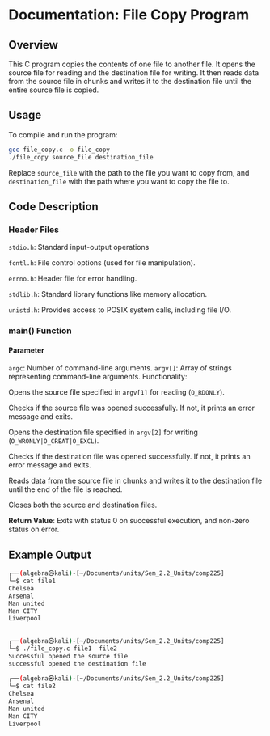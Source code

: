 # Documentation: File Copy Program

## Overview

This C program copies the contents of one file to another file. It opens the source file for reading and the destination file for writing. It then reads data from the source file in chunks and writes it to the destination file until the entire source file is copied.

## Usage

To compile and run the program:

```bash
gcc file_copy.c -o file_copy
./file_copy source_file destination_file
```

Replace `source_file` with the path to the file you want to copy from, and `destination_file` with the path where you want to copy the file to.

## Code Description

### Header Files

`stdio.h`: Standard input-output operations

`fcntl.h`: File control options (used for file manipulation).

`errno.h`: Header file for error handling.

`stdlib.h`: Standard library functions like memory allocation.

`unistd.h`: Provides access to POSIX system calls, including file I/O.

### main() Function

#### Parameter

`argc`: Number of command-line arguments.
`argv[]`: Array of strings representing command-line arguments.
Functionality:

Opens the source file specified in `argv[1]` for reading (`O_RDONLY`).

Checks if the source file was opened successfully. If not, it prints an error message and exits.

Opens the destination file specified in `argv[2]` for writing (`O_WRONLY|O_CREAT|O_EXCL`).

Checks if the destination file was opened successfully. If not, it prints an error message and exits.

Reads data from the source file in chunks and writes it to the destination file until the end of the file is reached.

Closes both the source and destination files.

**Return Value**: Exits with status 0 on successful execution, and non-zero status on error.

## Example Output

```bash
┌──(algebra㉿kali)-[~/Documents/units/Sem_2.2_Units/comp225]
└─$ cat file1    
Chelsea
Arsenal
Man united
Man CITY
Liverpool
  
                                                                                                                                                                       
┌──(algebra㉿kali)-[~/Documents/units/Sem_2.2_Units/comp225]
└─$ ./file_copy.c file1  file2
Successful opened the source file
successful opened the destination file
                                                                                                                                                                       
┌──(algebra㉿kali)-[~/Documents/units/Sem_2.2_Units/comp225]
└─$ cat file2 
Chelsea
Arsenal
Man united
Man CITY
Liverpool

```
